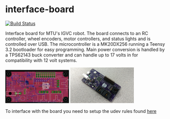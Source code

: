 # interface-board
[![Build Status](https://travis-ci.org/MTU-Autobot/interface-board.svg?branch=master)](https://travis-ci.org/MTU-Autobot/interface-board)

Interface board for MTU's IGVC robot. The board connects to an RC controller, wheel encoders, motor controllers, and status lights and is controlled over USB. The microcontroller is a MK20DX256 running a Teensy 3.2 bootloader for easy programming. Main power conversion is handled by a TPS62143 buck converter and can handle up to 17 volts in for compatibility with 12 volt systems.

<img src="/images/board.png" alt="PCB layout" style="width: 200px;"/> <img src="/images/pcb.jpg" alt="Assembled PCB" style="width: 200px;"/>

To interface with the board you need to setup the udev rules found [here](https://www.pjrc.com/teensy/loader_linux.html)
